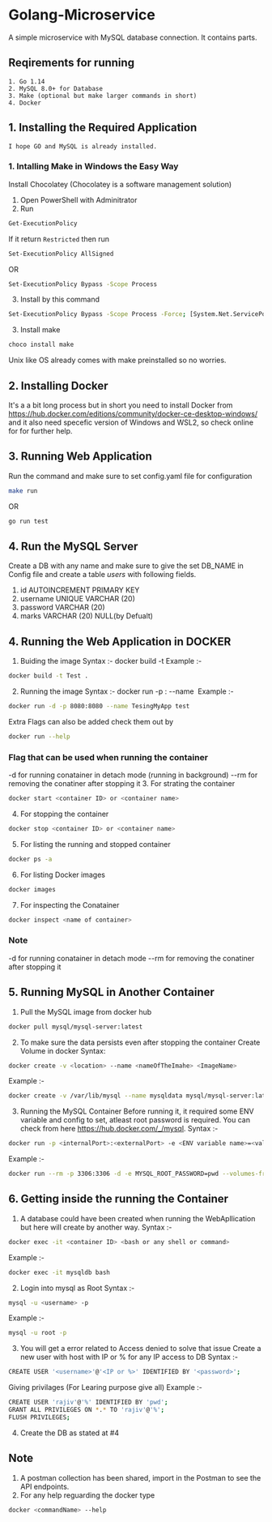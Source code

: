# Golang-Microservice
A simple microservice with MySQL database connection. It contains  parts.

## Reqirements for running 
    1. Go 1.14
    2. MySQL 8.0+ for Database
    3. Make (optional but make larger commands in short)
    4. Docker 

## 1. Installing the Required Application
    I hope GO and MySQL is already installed.
### 1. Intalling Make in Windows the Easy Way
Install Chocolatey (Chocolatey is a software management solution)
1. Open PowerShell with Adminitrator
2. Run 
```sh
Get-ExecutionPolicy
```
If it return `Restricted` then run
```sh
Set-ExecutionPolicy AllSigned
```
OR
```sh
Set-ExecutionPolicy Bypass -Scope Process
```
3. Install by this command
```sh
Set-ExecutionPolicy Bypass -Scope Process -Force; [System.Net.ServicePointManager]::SecurityProtocol = [System.Net.ServicePointManager]::SecurityProtocol -bor 3072; iex ((New-Object System.Net.WebClient).DownloadString('https://chocolatey.org/install.ps1'))
```
3. Install make 
```sh
choco install make
```
Unix like OS already comes with make preinstalled so no worries.
## 2. Installing Docker
It's a a bit long process but in short you need to install Docker from https://hub.docker.com/editions/community/docker-ce-desktop-windows/ and it also need specefic version of Windows and WSL2, so check online for for further help.

## 3. Running Web Application
Run the command and make sure to set config.yaml file for configuration
```sh 
make run
```
OR 
```sh
go run test
```
## 4. Run the MySQL Server 
Create a DB with any name and make sure to give the set DB_NAME in Config file and create a table *users* with following fields.
1. id   AUTOINCREMENT PRIMARY KEY
2. username UNIQUE VARCHAR (20) 
3. password VARCHAR (20)
4. marks VARCHAR (20) NULL(by Defualt)

## 4. Running the Web Application in DOCKER
1. Buiding the image
Syntax :- docker build -t <tag name> <directory of Dockerfile>
Example :- 
```sh
docker build -t Test .
```
2. Running the image
Syntax :- docker run -p <internalPort>:<externalPort> --name <name of container> <image name>
Example :- 
```sh
docker run -d -p 8080:8080 --name TesingMyApp test
```
Extra Flags can also be added check them out by
```sh
docker run --help
```
### Flag that can be used when running the container
-d   for running conatainer in detach mode (running in background)
--rm for removing the conatiner after stopping it
3. For strating the container
```sh
docker start <container ID> or <container name>
```   
4. For stopping the container
```sh
docker stop <container ID> or <container name>
```
5. For listing the running and stopped container
```sh 
docker ps -a
```
6. For listing Docker images
```sh 
docker images
```
7. For inspecting the Conatainer
```sh
docker inspect <name of container>
```
### Note
-d  for running conatainer in detach mode
--rm for removing the conatiner after stopping it

## 5. Running MySQL in Another Container
1. Pull the MySQL image from docker hub
```sh
docker pull mysql/mysql-server:latest
```
2. To make sure the data persists even after stopping the container Create Volume in docker Syntax:
```sh
docker create -v <location> --name <nameOfTheImahe> <ImageName>
```
Example :-
```sh
docker create -v /var/lib/mysql --name mysqldata mysql/mysql-server:latest
```
3. Running the MySQL Container
Before running it, it required some ENV variable and config to set, atleast root password is required. You can check from here https://hub.docker.com/_/mysql.
Syntax :-
```sh
docker run -p <internalPort>:<externalPort> -e <ENV variable name>=<value> --volumes-from <volume location> --name=<name of Container> <image name> 
```
Example :-
```sh
docker run --rm -p 3306:3306 -d -e MYSQL_ROOT_PASSWORD=pwd --volumes-from mysqldata --name=mysqldb mysql/mysql-server:latest     
```
## 6. Getting inside the running the Container
1. A database could have been created when running the WebApllication but  here will create by another way.
Syntax :-
```sh 
docker exec -it <container ID> <bash or any shell or command>
```  
Example :-
```sh
docker exec -it mysqldb bash
```
2. Login into mysql as Root
Syntax :- 
```sh
mysql -u <username> -p
```
Example :- 
```sh
mysql -u root -p
```
3. You will get a error related to Access denied to solve that issue Create a new user with host with IP or % for any IP access to DB
Syntax :-
```sh 
CREATE USER '<username>'@'<IP or %>' IDENTIFIED BY '<password>';
```
Giving privilages (For Learing purpose give all)
Example :-
```sh
CREATE USER 'rajiv'@'%' IDENTIFIED BY 'pwd';
GRANT ALL PRIVILEGES ON *.* TO 'rajiv'@'%';
FLUSH PRIVILEGES;
``` 
4. Create the DB as stated at #4
        
## Note
1. A postman collection has been shared, import in the Postman to see the API endpoints.
2. For any help reguarding the docker type
```sh 
docker <commandName> --help
```
